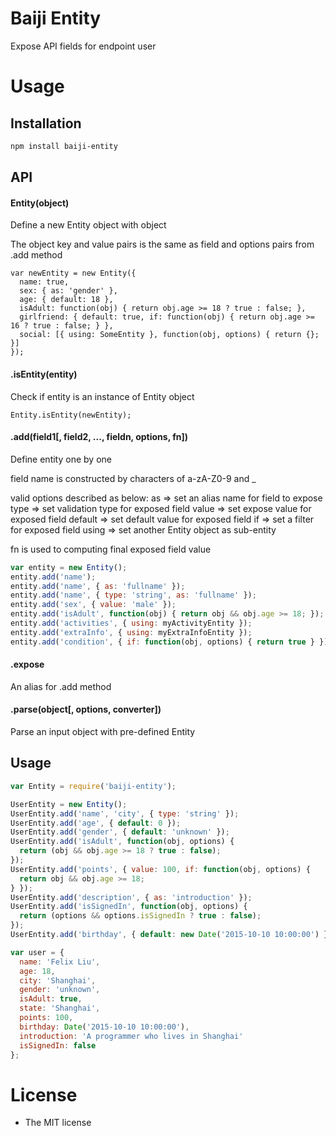Baiji Entity
============

Expose API fields for endpoint user

# Usage

## Installation

```bash
npm install baiji-entity
```

## API

#### Entity(object)
Define a new Entity object with object

The object key and value pairs is the same as field and options pairs from .add method
```
var newEntity = new Entity({
  name: true,
  sex: { as: 'gender' },
  age: { default: 18 },
  isAdult: function(obj) { return obj.age >= 18 ? true : false; },
  girlfriend: { default: true, if: function(obj) { return obj.age >= 16 ? true : false; } },
  social: [{ using: SomeEntity }, function(obj, options) { return {}; }]
});
```

#### .isEntity(entity)
Check if entity is an instance of Entity object

```
Entity.isEntity(newEntity);
```

#### .add(field1[, field2, ..., fieldn, options, fn])
Define entity one by one

field name is constructed by characters of a-zA-Z0-9 and _

valid options described as below:
  as => set an alias name for field to expose
  type => set validation type for exposed field
  value => set expose value for exposed field
  default => set default value for exposed field
  if => set a filter for exposed field
  using => set another Entity object as sub-entity

fn is used to computing final exposed field value

```javascript
var entity = new Entity();
entity.add('name');
entity.add('name', { as: 'fullname' });
entity.add('name', { type: 'string', as: 'fullname' });
entity.add('sex', { value: 'male' });
entity.add('isAdult', function(obj) { return obj && obj.age >= 18; });
entity.add('activities', { using: myActivityEntity });
entity.add('extraInfo', { using: myExtraInfoEntity });
entity.add('condition', { if: function(obj, options) { return true } });
```

#### .expose
An alias for .add method

#### .parse(object[, options, converter])
Parse an input object with pre-defined Entity

## Usage
```javascript
var Entity = require('baiji-entity');

UserEntity = new Entity();
UserEntity.add('name', 'city', { type: 'string' });
UserEntity.add('age', { default: 0 });
UserEntity.add('gender', { default: 'unknown' });
UserEntity.add('isAdult', function(obj, options) {
  return (obj && obj.age >= 18 ? true : false);
});
UserEntity.add('points', { value: 100, if: function(obj, options) {
  return obj && obj.age >= 18;
} });
UserEntity.add('description', { as: 'introduction' });
UserEntity.add('isSignedIn', function(obj, options) {
  return (options && options.isSignedIn ? true : false);
});
UserEntity.add('birthday', { default: new Date('2015-10-10 10:00:00') });

var user = {
  name: 'Felix Liu',
  age: 18,
  city: 'Shanghai',
  gender: 'unknown',
  isAdult: true,
  state: 'Shanghai',
  points: 100,
  birthday: Date('2015-10-10 10:00:00'),
  introduction: 'A programmer who lives in Shanghai'
  isSignedIn: false
};
```

# License

* The MIT license

